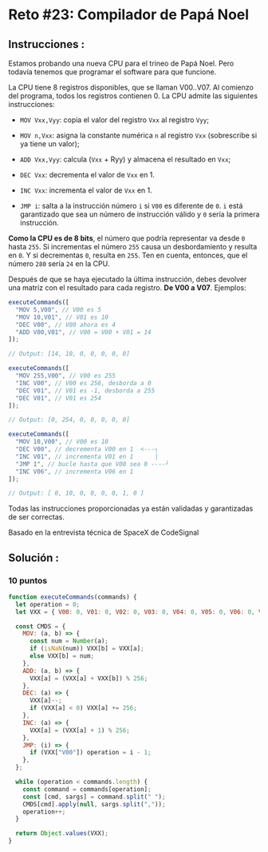 # Reto #23: Compilador de Papá Noel

## Instrucciones :

Estamos probando una nueva CPU para el trineo de Papá Noel. Pero todavía tenemos que programar el software para que funcione.

La CPU tiene 8 registros disponibles, que se llaman V00..V07. Al comienzo del programa, todos los registros contienen 0. La CPU admite las siguientes instrucciones:

- `MOV Vxx,Vyy`: copia el valor del registro `Vxx` al registro `Vyy`;

- `MOV n,Vxx`: asigna la constante numérica `n` al registro `Vxx` (sobrescribe si ya tiene un valor);

- `ADD Vxx,Vyy`: calcula (`Vxx` + Ryy) y almacena el resultado en `Vxx`;

- `DEC Vxx`: decrementa el valor de `Vxx` en 1.

- `INC Vxx`: incrementa el valor de `Vxx` en 1.

- `JMP i`: salta a la instrucción número `i` si `V00` es diferente de `0`. `i` está garantizado que sea un número de instrucción válido y `0` sería la primera instrucción.

**Como la CPU es de 8 bits**, el número que podría representar va desde `0` hasta `255`. Si incrementas el número `255` causa un desbordamiento y resulta en `0`. Y si decrementas `0`, resulta en `255`. Ten en cuenta, entonces, que el número `280` sería `24` en la CPU.

Después de que se haya ejecutado la última instrucción, debes devolver una matriz con el resultado para cada registro. **De V00 a V07**. Ejemplos:

```js
executeCommands([
  "MOV 5,V00", // V00 es 5
  "MOV 10,V01", // V01 es 10
  "DEC V00", // V00 ahora es 4
  "ADD V00,V01", // V00 = V00 + V01 = 14
]);

// Output: [14, 10, 0, 0, 0, 0, 0]

executeCommands([
  "MOV 255,V00", // V00 es 255
  "INC V00", // V00 es 256, desborda a 0
  "DEC V01", // V01 es -1, desborda a 255
  "DEC V01", // V01 es 254
]);

// Output: [0, 254, 0, 0, 0, 0, 0]

executeCommands([
  "MOV 10,V00", // V00 es 10
  "DEC V00", // decrementa V00 en 1  <---┐
  "INC V01", // incrementa V01 en 1      |
  "JMP 1", // bucle hasta que V00 sea 0 ----┘
  "INC V06", // incrementa V06 en 1
]);

// Output: [ 0, 10, 0, 0, 0, 0, 1, 0 ]
```

Todas las instrucciones proporcionadas ya están validadas y garantizadas de ser correctas.

Basado en la entrevista técnica de SpaceX de CodeSignal

## **Solución :**

### 10 puntos

```js
function executeCommands(commands) {
  let operation = 0;
  let VXX = { V00: 0, V01: 0, V02: 0, V03: 0, V04: 0, V05: 0, V06: 0, V07: 0 };

  const CMDS = {
    MOV: (a, b) => {
      const num = Number(a);
      if (isNaN(num)) VXX[b] = VXX[a];
      else VXX[b] = num;
    },
    ADD: (a, b) => {
      VXX[a] = (VXX[a] + VXX[b]) % 256;
    },
    DEC: (a) => {
      VXX[a]--;
      if (VXX[a] < 0) VXX[a] += 256;
    },
    INC: (a) => {
      VXX[a] = (VXX[a] + 1) % 256;
    },
    JMP: (i) => {
      if (VXX["V00"]) operation = i - 1;
    },
  };

  while (operation < commands.length) {
    const command = commands[operation];
    const [cmd, sargs] = command.split(" ");
    CMDS[cmd].apply(null, sargs.split(","));
    operation++;
  }

  return Object.values(VXX);
}
```
